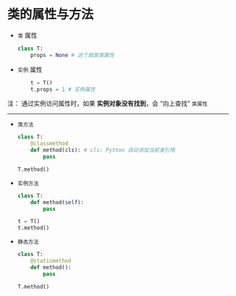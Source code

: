 # 类的属性与方法

- `类` 属性
    ```python
    class T:
        props = None # 这个就是类属性
    ```
- `实例` 属性
    ```python
        t = T()
        t.props = 1 # 实例属性
    ```

注： 通过实例访问属性时，如果 **实例对象没有找到**，会 “向上查找” `类属性`

----

- `类方法`
    ```python
    class T:
        @classmethod
        def method(cls): # cls: Python 自动添加当前类引用
            pass

    T.method()
    ```
- `实例方法`
    ```python
    class T:
        def method(self):
            pass

    t = T()
    t.method()
    ```
- `静态方法`
    ```python
    class T:
        @staticmethod
        def method():
            pass

    T.method()
    ```